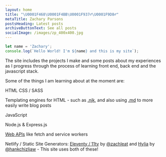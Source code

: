 ```yaml
---
layout: home
title: "\U0001F468‍\U0001F4BB\U0001F937‍♂️\U0001F9D8‍♂️"
metaTitle: Zachary Parsons
postsHeading: Latest posts
archiveButtonText: See all posts
socialImage: /images/zp_400x400.jpg
---
```


```javascript
let name = 'Zachary';
console.log(`Hello World! I'm ${name} and this is my site`);
```

The site includes the projects I make and some posts about my experiences as I progress through the process of learning front end, back end and the javascript stack.

Some of the things I am learning about at the moment are:

HTML CSS / SASS

Templating engines for HTML - such as [.njk](https://mozilla.github.io/nunjucks/), and also using [.md](https://www.markdownguide.org/) to more easily write blog posts

JavaScript

Node.js & Express.js

[Web APIs](https://developer.mozilla.org/en-US/docs/Web/API) like fetch and service workers

Netlify / Static Site Generators: [Eleventy / 11ty](https://www.11ty.dev/) by [@zachleat](https://twitter.com/zachleat) and [Hylia](https://github.com/hankchizljaw/hylia) by [@hankchizljaw](https://twitter.com/hankchizljaw) - This site uses both of these!